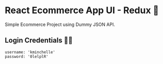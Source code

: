 # React Ecommerce App UI - Redux 🛒
 Simple Ecommerce Project using Dummy JSON API. 

## Login Credentials 🧑‍🦰

    username: 'kminchelle'
    password: '0lelplR'

